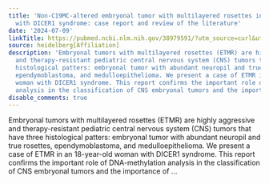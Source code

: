 ```yaml
---
title: 'Non-C19MC-altered embryonal tumor with multilayered rosettes in a young woman
  with DICER1 syndrome: case report and review of the literature'
date: '2024-07-09'
linkTitle: https://pubmed.ncbi.nlm.nih.gov/38979591/?utm_source=curl&utm_medium=rss&utm_campaign=pubmed-2&utm_content=1FakS-2QOkCT8HsMOQP1bCRQ4YzyumYOmxmF0moLsQ3dFB1E9V&fc=20220326224207&ff=20240709184535&v=2.18.0.post9+e462414
source: heidelberg[Affiliation]
description: 'Embryonal tumors with multilayered rosettes (ETMR) are highly aggressive
  and therapy-resistant pediatric central nervous system (CNS) tumors that have three
  histological patters: embryonal tumor with abundant neuropil and true rosettes,
  ependymoblastoma, and medulloepithelioma. We present a case of ETMR in an 18-year-old
  woman with DICER1 syndrome. This report confirms the important role of DNA-methylation
  analysis in the classification of CNS embryonal tumors and the importance of ...'
disable_comments: true
---
```

Embryonal tumors with multilayered rosettes (ETMR) are highly aggressive and therapy-resistant pediatric central nervous system (CNS) tumors that have three histological patters: embryonal tumor with abundant neuropil and true rosettes, ependymoblastoma, and medulloepithelioma. We present a case of ETMR in an 18-year-old woman with DICER1 syndrome. This report confirms the important role of DNA-methylation analysis in the classification of CNS embryonal tumors and the importance of ...